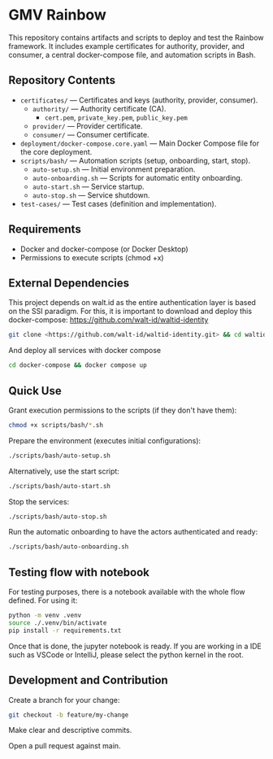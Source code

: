 # GMV Rainbow

This repository contains artifacts and scripts to deploy and test the Rainbow framework. It includes example certificates for authority, provider, and consumer, a central docker-compose file, and automation scripts in Bash.

## Repository Contents

- `certificates/` — Certificates and keys (authority, provider, consumer).
    - `authority/` — Authority certificate (CA).
        - `cert.pem`, `private_key.pem`, `public_key.pem`
    - `provider/` — Provider certificate.
    - `consumer/` — Consumer certificate.
- `deployment/docker-compose.core.yaml` — Main Docker Compose file for the core deployment.
- `scripts/bash/` — Automation scripts (setup, onboarding, start, stop).
    - `auto-setup.sh` — Initial environment preparation.
    - `auto-onboarding.sh` — Scripts for automatic entity onboarding.
    - `auto-start.sh` — Service startup.
    - `auto-stop.sh` — Service shutdown.
- `test-cases/` — Test cases (definition and implementation).

## Requirements

- Docker and docker-compose (or Docker Desktop)
- Permissions to execute scripts (chmod +x)

## External Dependencies

This project depends on walt.id as the entire authentication layer is based on the SSI paradigm. For this, it is important to download and deploy this docker-compose: https://github.com/walt-id/waltid-identity 

```bash
git clone <https://github.com/walt-id/waltid-identity.git> && cd waltid-identity
```

And deploy all services with docker compose

```bash
cd docker-compose && docker compose up
```

## Quick Use

Grant execution permissions to the scripts (if they don't have them):

```bash
chmod +x scripts/bash/*.sh
```

Prepare the environment (executes initial configurations):

```bash
./scripts/bash/auto-setup.sh
```

Alternatively, use the start script:

```bash
./scripts/bash/auto-start.sh
```

Stop the services:

```bash
./scripts/bash/auto-stop.sh
```

Run the automatic onboarding to have the actors authenticated and ready:

```bash
./scripts/bash/auto-onboarding.sh
```

## Testing flow with notebook

For testing purposes, there is a notebook available with the whole flow defined. For using it:

```bash
python -m venv .venv
source ./.venv/bin/activate
pip install -r requirements.txt
```

Once that is done, the jupyter notebook is ready. If you are working in a IDE such as VSCode or IntelliJ, please select the python kernel in the root.

## Development and Contribution

Create a branch for your change:

```bash
git checkout -b feature/my-change
```

Make clear and descriptive commits.

Open a pull request against main.
